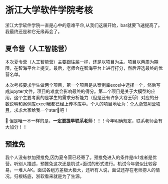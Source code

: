 # 浙江大学软件学院考核

​	浙江大学软件学院一直是心中的意难平😢,从我们这届开始，bar就要飞速提高了。我最终还是和它无缘再会了。

## 夏令营（人工智能营）

本次夏令营（人工智能营）主要跟往届一样，还是以项目为主。项目以两周为期限，在智海平台上提交。最后，老师会在智海平台上进行打分，然后评选最终的优营名单。

本次考核要求学生做两个项目，第一个项目是从案例库excel中选择一个，然后写成jupyter文件，项目的难度会影响最终的得分。第二个项目是关于大模型的应用，这个主要考察的是学生的需求分析能力（但是还有许多大卷王😿）对应的分数说明和案例库excel我都已经上传本库中。个人的项目地址为：[个人浙软AI营项目](https://github.com/Devin100086/2025-ZJUSE-SummerCamp-AI-Camp)，求求大家给我一个star🌟吧！

:maple_leaf: 但是唯一不一样的是，**一定要提早联系老师**！！！今年明确规定，联系老师会有大加分！！ 

## 预推免

我个人没有参加预推免,因为夏令营已经寄了。预推免进入的条件是rk1或者是优营。听别人描述，预推免这次还是机试+面试的形式进行。机试今年貌似比较容易，一堆人AK。面试各组方差极大极大，还听有人说，面试还存在老师捞人的情况。归根结底，浙软看来就是为了生源。



